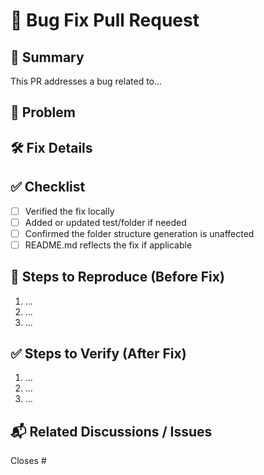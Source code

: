 # 🐛 Bug Fix Pull Request

## 📌 Summary

<!-- Describe the bug you fixed and what this PR does -->

This PR addresses a bug related to...

## 🐞 Problem

<!-- Clearly explain the problem or incorrect behavior -->

## 🛠️ Fix Details

<!-- Describe your fix and how it solves the issue -->

## ✅ Checklist

- [ ] Verified the fix locally
- [ ] Added or updated test/folder if needed
- [ ] Confirmed the folder structure generation is unaffected
- [ ] README.md reflects the fix if applicable

## 🔁 Steps to Reproduce (Before Fix)

1. ...
2. ...
3. ...

## ✅ Steps to Verify (After Fix)

1. ...
2. ...
3. ...

## 📬 Related Discussions / Issues

<!-- Link any related issue/discussion if applicable -->

Closes #
